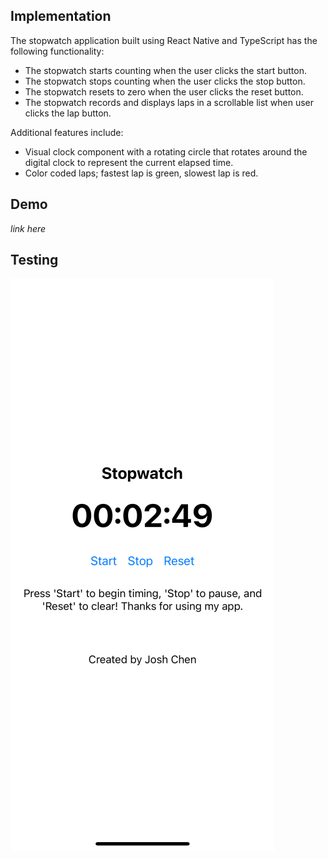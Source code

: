 ## Implementation

The stopwatch application built using React Native and TypeScript has the following functionality:

- The stopwatch starts counting when the user clicks the start button.
- The stopwatch stops counting when the user clicks the stop button.
- The stopwatch resets to zero when the user clicks the reset button.
- The stopwatch records and displays laps in a scrollable list when user clicks the lap button.

Additional features include:

- Visual clock component with a rotating circle that rotates around the digital clock to represent the current elapsed time.
- Color coded laps; fastest lap is green, slowest lap is red.

## Demo

_link here_

## Testing

![test results](image.png)
